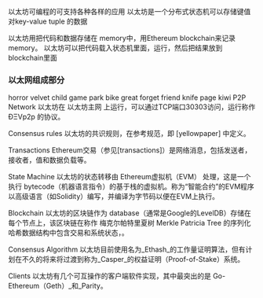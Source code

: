 以太坊可编程的可支持各种各样的应用
以太坊是一个分布式状态机可以存储键值对key-value tuple 的数据

以太坊用把代码和数据存储在	memory中，用Ethereum blockchain来记录memory。
以太坊可以把代码载入状态机里面，运行，然后把结果放到blockchain里面
### 以太网组成部分
horror velvet child game park bike great forget friend knife page kiwi
P2P Network
以太坊在 以太坊主网 上运行，可以通过TCP端口30303访问，运行称作 ÐΞVp2p 的协议。

Consensus rules
以太坊的共识规则，在参考规范，即 [yellowpaper] 中定义。

Transactions
Ethereum交易（参见[transactions]）是网络消息，包括发送者，接收者，值和数据负载等。

State Machine
以太坊的状态转移由 Ethereum虚拟机（EVM） 处理，这是一个执行 bytecode（机器语言指令）的基于栈的虚拟机。称为“智能合约”的EVM程序以高级语言（如Solidity）编写，并编译为字节码以便在EVM上执行。

Blockchain
以太坊的区块链作为 database（通常是Google的LevelDB）存储在每个节点上，该区块链在称作 梅克尔帕特里夏树 Merkle Patricia Tree 的序列化哈希数据结构中包含交易和系统状态，。

Consensus Algorithm
以太坊目前使用名为_Ethash_的工作量证明算法，但有计划在不久的将来将过渡到称为_Casper_的权益证明（Proof-of-Stake）系统。

Clients
以太坊有几个可互操作的客户端软件实现，其中最突出的是 Go-Ethereum（Geth）_和_Parity。